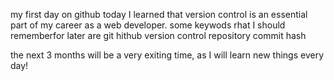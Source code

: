 my first day on github
today I learned that version control is an essential part of my career as a web developer.
some keywods rhat I should rememberfor later are
git
hithub
version control
repository
commit
hash

the next 3 months will be a very exiting time, as I will learn new things every day!
